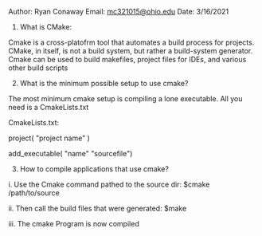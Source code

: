 Author: Ryan Conaway
Email: mc321015@ohio.edu
Date: 3/16/2021




1) What is CMake:


Cmake is a cross-platofrm tool that automates a build process for projects. CMake, in itself, is not a build system, but rather a build-system generator.
Cmake can be used to build makefiles, project files for IDEs, and various other build scripts 

2) What is the minimum possible setup to use cmake?


The most minimum cmake setup is compiling a lone executable. All you need is a CmakeLists.txt

CmakeLists.txt:

project( "project name" )

add_executable( "name" "sourcefile")

3) How to compile applications that use cmake?


i. Use the Cmake command pathed to the source dir: $cmake /path/to/source

ii. Then call the build files that were generated: $make 

iii. The cmake Program is now compiled 

